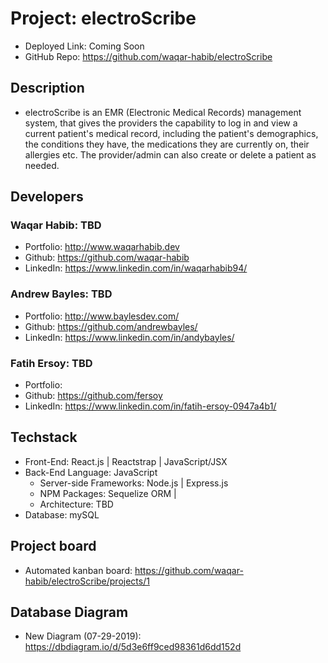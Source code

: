 # Project: electroScribe

- Deployed Link: Coming Soon
- GitHub Repo: https://github.com/waqar-habib/electroScribe

## Description

- electroScribe is an EMR (Electronic Medical Records) management system, that gives the providers the capability to log in and view a current patient's medical record, including the patient's demographics, the conditions they have, the medications they are currently on, their allergies etc. The provider/admin can also create or delete a patient as needed. 

## Developers

### Waqar Habib: TBD
  - Portfolio: http://www.waqarhabib.dev
  - Github: https://github.com/waqar-habib
  - LinkedIn: https://www.linkedin.com/in/waqarhabib94/
  
### Andrew Bayles: TBD
  - Portfolio: http://www.baylesdev.com/
  - Github: https://github.com/andrewbayles/
  - LinkedIn: https://www.linkedin.com/in/andybayles/
  
### Fatih Ersoy: TBD
  - Portfolio: 
  - Github: https://github.com/fersoy
  - LinkedIn: https://www.linkedin.com/in/fatih-ersoy-0947a4b1/

## Techstack

- Front-End: React.js | Reactstrap | JavaScript/JSX 
- Back-End Language: JavaScript 
    - Server-side Frameworks: Node.js | Express.js
    - NPM Packages: Sequelize ORM | 
    - Architecture: TBD
- Database: mySQL 

## Project board

- Automated kanban board: https://github.com/waqar-habib/electroScribe/projects/1

## Database Diagram

- New Diagram (07-29-2019): https://dbdiagram.io/d/5d3e6ff9ced98361d6dd152d

